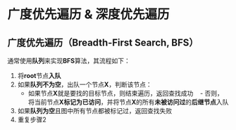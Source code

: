 # 广度优先遍历 & 深度优先遍历

## 广度优先遍历（Breadth-First Search, BFS）
通常使用**队列**来实现**BFS**算法，其流程如下：
1. 将**root**节点**入队**
2. 如果**队列不为空**，出队一个节点**X**，判断该节点：
    - 如果节点**X**就是要找的目标节点，则结束遍历，返回查找成功
    - 否则，将当前节点**X标记为已访问**，并将节点**X**的所有**未被访问过**的**后继节点**入队
3. 如果**队列为空**且图中所有节点都被标记过，返回查找失败
4. 重复步骤2

